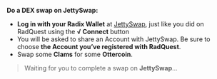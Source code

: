 **Do a DEX swap on JettySwap:**

* **Log in with your Radix Wallet** at [JettySwap](https://jettyswap.io), just like you did on RadQuest using the **√ Connect** button
* You will be asked to share an Account with JettySwap. Be sure to choose **the Account you’ve registered with RadQuest**.
* Swap some **Clams** for some **Ottercoin**.

> Waiting for you to complete a swap on **JettySwap**…
